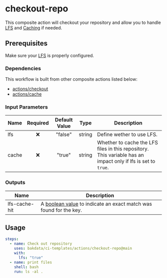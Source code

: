 # checkout-repo

This composite action will checkout your repository and allow you to handle [LFS](https://docs.github.com/en/repositories/working-with-files/managing-large-files/about-git-large-file-storage) and [Caching](https://docs.github.com/en/actions/using-workflows/caching-dependencies-to-speed-up-workflows) if needed.

## Prerequisites

Make sure your [LFS](https://docs.github.com/en/repositories/working-with-files/managing-large-files/configuring-git-large-file-storage) is properly configured.

### Dependencies

This workflow is built from other composite actions listed below:

- [actions/checkout](https://github.com/actions/checkout)
- [actions/cache](https://github.com/actions/cache)

### Input Parameters

| Name  | Required | Default Value |  Type  | Description                                                                                                  |
| ----- | :------: | :-----------: | :----: | ------------------------------------------------------------------------------------------------------------ |
| lfs   |    ❌    |    "false"    | string | Define wether to use LFS.                                                                                    |
| cache |    ❌    |    "true"     | string | Whether to cache the LFS files in this repository. This variable has an impact only if lfs is set to `true`. |

### Outputs

| Name          | Description                                                                                                   |
| ------------- | ------------------------------------------------------------------------------------------------------------- |
| lfs-cache-hit | A [boolean value](https://github.com/actions/cache#outputs) to indicate an exact match was found for the key. |

## Usage

```yaml
steps:
  - name: Check out repository
    uses: bakdata/ci-templates/actions/checkout-repo@main
    with:
      lfs: "true"
  - name: print files
    shell: bash
    run: ls -al .
```
